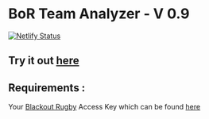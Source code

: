 # BoR Team Analyzer - V 0.9

[![Netlify Status](https://api.netlify.com/api/v1/badges/059c03a9-add5-41e9-9c40-9aec21ffc412/deploy-status)](https://app.netlify.com/sites/borteamanalyzer/deploys)

## Try it out [here](https://borteamanalyzer.netlify.app/)

## Requirements : 

Your [Blackout Rugby](https://www.blackoutrugby.com) Access Key which can be found [here](https://www.blackoutrugby.com/game/me.account.php#page=account)

